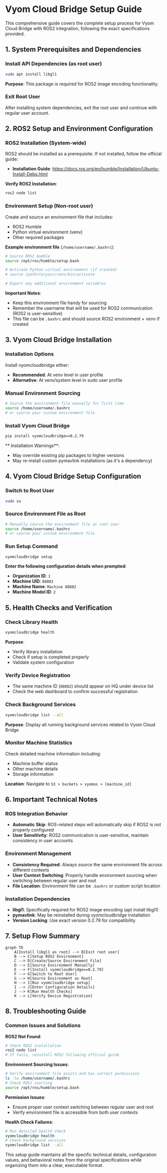 # Vyom Cloud Bridge Setup Guide

This comprehensive guide covers the complete setup process for Vyom Cloud Bridge with ROS2 integration, following the exact specifications provided.

## 1. System Prerequisites and Dependencies

### Install API Dependencies (as root user)
```bash
sudo apt install libgl1
```
**Purpose**: This package is required for ROS2 image encoding functionality.

### Exit Root User
After installing system dependencies, exit the root user and continue with regular user account.

## 2. ROS2 Setup and Environment Configuration

### ROS2 Installation (System-wide)
ROS2 should be installed as a prerequisite. If not installed, follow the official guide:
- **Installation Guide**: https://docs.ros.org/en/humble/Installation/Ubuntu-Install-Debs.html

**Verify ROS2 Installation**:
```bash
ros2 node list
```

### Environment Setup (Non-root user)
Create and source an environment file that includes:
- ROS2 Humble
- Python virtual environment (venv) 
- Other required packages

**Example environment file** (`/home/username/.bashrc`):
```bash
# Source ROS2 Humble
source /opt/ros/humble/setup.bash

# Activate Python virtual environment (if created)
# source /path/to/your/venv/bin/activate

# Export any additional environment variables
```

**Important Notes**:
- Keep this environment file handy for sourcing
- Remember the username that will be used for ROS2 communication (ROS2 is user-sensitive)
- This file can be `.bashrc` and should source ROS2 environment + venv if created

## 3. Vyom Cloud Bridge Installation

### Installation Options
Install vyomcloudbridge either:
- **Recommended**: At venv level in user profile
- **Alternative**: At venv/system level in sudo user profile

### Manual Environment Sourcing
```bash
# Source the environment file manually for first time
source /home/username/.bashrc
# or source your custom environment file
```

### Install Vyom Cloud Bridge
```bash
pip install vyomcloudbridge==0.2.79
```

**  Installation Warnings**:
- May override existing pip packages to higher versions
- May re-install custom pymavlink installations (as it's a dependency)

## 4. Vyom Cloud Bridge Setup Configuration

### Switch to Root User
```bash
sudo su
```

### Source Environment File as Root
```bash
# Manually source the environment file as root user
source /home/username/.bashrc
# or source your custom environment file
```

### Run Setup Command
```bash
vyomcloudbridge setup
```

**Enter the following configuration details when prompted**:
- **Organization ID**: `1`
- **Machine UID**: `88882` 
- **Machine Name**: `Machine 88882`
- **Machine Model ID**: `2`

## 5. Health Checks and Verification

### Check Library Health
```bash
vyomcloudbridge health
```
**Purpose**: 
- Verify library installation
- Check if setup is completed properly
- Validate system configuration

### Verify Device Registration
- The same machine ID (`88882`) should appear on HQ under device list
- Check the web dashboard to confirm successful registration

### Check Background Services
```bash
vyomcloudbridge list --all
```
**Purpose**: Display all running background services related to Vyom Cloud Bridge

### Monitor Machine Statistics
Check detailed machine information including:
- Machine buffer status
- Other machine details
- Storage information

**Location**: Navigate to `S3 > buckets > vyomos > [machine_id]`

## 6. Important Technical Notes

### ROS Integration Behavior
- **Automatic Skip**: ROS-related steps will automatically skip if ROS2 is not properly configured
- **User Sensitivity**: ROS2 communication is user-sensitive, maintain consistency in user accounts

### Environment Management
- **Consistency Required**: Always source the same environment file across different contexts
- **User Context Switching**: Properly handle environment sourcing when switching between regular user and root
- **File Location**: Environment file can be `.bashrc` or custom script location

### Installation Dependencies
- **libgl1**: Specifically required for ROS2 image encoding (apt install libgl1)
- **pymavlink**: May be reinstalled during vyomcloudbridge installation
- **Version Locking**: Use exact version 0.2.79 for compatibility

## 7. Setup Flow Summary

```mermaid
graph TD
    A[Install libgl1 as root] --> B[Exit root user]
    B --> C[Setup ROS2 Environment]
    C --> D[Create/Source Environment File]
    D --> E[Source Environment Manually]
    E --> F[Install vyomcloudbridge==0.2.79]
    F --> G[Switch to Root User]
    G --> H[Source Environment as Root]
    H --> I[Run vyomcloudbridge setup]
    I --> J[Enter Configuration Details]
    J --> K[Run Health Checks]
    K --> L[Verify Device Registration]
```

## 8. Troubleshooting Guide

### Common Issues and Solutions

**ROS2 Not Found**:
```bash
# Check ROS2 installation
ros2 node list
# If fails, reinstall ROS2 following official guide
```

**Environment Sourcing Issues**:
```bash
# Verify environment file exists and has correct permissions
ls -la /home/username/.bashrc
# Check ROS2 sourcing
source /opt/ros/humble/setup.bash
```

**Permission Issues**:
- Ensure proper user context switching between regular user and root
- Verify environment file is accessible from both user contexts

**Health Check Failures**:
```bash
# Run detailed health check
vyomcloudbridge health
# Check background services
vyomcloudbridge list --all
```

This setup guide maintains all the specific technical details, configuration values, and behavioral notes from the original specifications while organizing them into a clear, executable format.